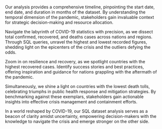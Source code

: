Our analysis provides a comprehensive timeline, pinpointing the start date, end date, and duration in months of the dataset. By understanding the temporal dimension of the pandemic, stakeholders gain invaluable context for strategic decision-making and resource allocation.

Navigate the labyrinth of COVID-19 statistics with precision, as we dissect total confirmed, recovered, and deaths cases across nations and regions. Through SQL queries, unravel the highest and lowest recorded figures, shedding light on the epicenters of the crisis and the outliers defying the odds.

Zoom in on resilience and recovery, as we spotlight countries with the highest recovered cases. Identify success stories and best practices, offering inspiration and guidance for nations grappling with the aftermath of the pandemic.

Simultaneously, we shine a light on countries with the lowest death tolls, celebrating triumphs in public health response and mitigation strategies. By benchmarking against these exemplars, stakeholders gain actionable insights into effective crisis management and containment efforts.

In a world reshaped by COVID-19, our SQL dataset analysis serves as a beacon of clarity amidst uncertainty, empowering decision-makers with the knowledge to navigate the crisis and emerge stronger on the other side.




